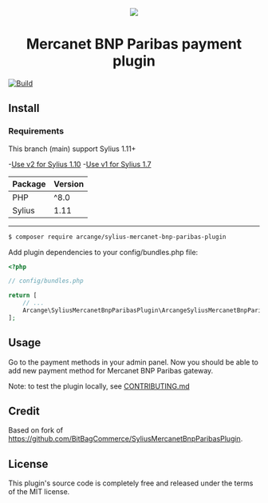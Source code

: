 <p align="center">
    <a href="https://agencearcange.fr" target="_blank">
        <img src="https://media.agencearcange.fr/github-images/libs/github-sylius-mercanet.png" />
    </a>
</p>

<h1 align="center">Mercanet BNP Paribas payment plugin</h1>

[![Build](https://github.com/agencearcange/SyliusMercanetBnpParibasPlugin/actions/workflows/build.yaml/badge.svg)](https://github.com/agencearcange/SyliusMercanetBnpParibasPlugin/actions/workflows/build.yaml)

## Install

### Requirements

This branch (main) support Sylius 1.11+

-[Use v2 for Sylius 1.10](https://github.com/agencearcange/SyliusMercanetBnpParibasPlugin/tree/v2) 
-[Use v1 for Sylius 1.7](https://github.com/agencearcange/SyliusMercanetBnpParibasPlugin/tree/v1)

| Package | Version |
|---------|---------|
| PHP     | ^8.0    |
| Sylius  | 1.11    |


----
```bash
$ composer require arcange/sylius-mercanet-bnp-paribas-plugin
```

Add plugin dependencies to your config/bundles.php file:
```php
<?php

// config/bundles.php

return [
    // ...
    Arcange\SyliusMercanetBnpParibasPlugin\ArcangeSyliusMercanetBnpParibasPlugin::class => ['all' => true],
];
```

## Usage

Go to the payment methods in your admin panel. Now you should be able to add new payment method for Mercanet BNP Paribas gateway.

Note: to test the plugin locally, see [CONTRIBUTING.md](CONTRIBUTING.md)

## Credit

Based on fork of https://github.com/BitBagCommerce/SyliusMercanetBnpParibasPlugin.

## License

This plugin's source code is completely free and released under the terms of the MIT license.
